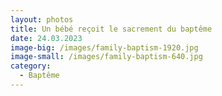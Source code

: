 ```yaml
---
layout: photos
title: Un bébé reçoit le sacrement du baptême
date: 24.03.2023
image-big: /images/family-baptism-1920.jpg
image-small: /images/family-baptism-640.jpg
category:
  - Baptême
---
```

